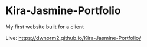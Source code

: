 # Kira-Jasmine-Portfolio

My first website built for a client

Live: https://dwnorm2.github.io/Kira-Jasmine-Portfolio/

